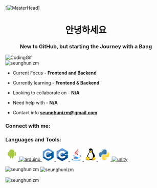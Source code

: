 [![MasterHead](![image](https://github.com/user-attachments/assets/3698b4cd-ba35-4cef-a409-f570240a51ea))]
<h1 align ="center">안녕하세요</h1>
<h3 align="center">New to GitHub, but starting the Journey with a Bang</h3>
<img align="right" alt="CodingGif" width="600" src="https://video-private-assets.canva.com/VAFRbsmoWwc/v/db540a253d.gif?exp=1720890240000&cf-ck=5461wbMLh_TG9Xtt6m_6PKJZ9M-jcOnpn5bWh3SdL98&cf-sig=p3NFa7-EaMlNfDIIbYaGPwjq17_qP6wEUvGBKOs4ww0&cf-sig-kid=CO7cCjZ_YiI=&sig=VQMQRpVbvZ5Jrt-fuGfc5JavC3_4Yog0nsZ4pzzW88k&sig-kid=GzFgFdhXD-Q=">

<p align="left"> <img src="https://komarev.com/ghpvc/?username=seunghunizm&label=Profile%20views&color=0e75b6&style=flat" alt="seunghunizm" /> </p>

- Current Focus - **Frontend and Backend**

- Currently learning - **Frontend & Backend**

- Looking to collaborate on - **N/A**

- Need help with - **N/A**

- Contact info **seunghunizm@gmail.com**

<h3 align="left">Connect with me:</h3>
<p align="left">
</p>

<h3 align="left">Languages and Tools:</h3>
<p align="left"> <a href="https://developer.android.com" target="_blank" rel="noreferrer"> <img src="https://raw.githubusercontent.com/devicons/devicon/master/icons/android/android-original-wordmark.svg" alt="android" width="40" height="40"/> </a> <a href="https://www.arduino.cc/" target="_blank" rel="noreferrer"> <img src="https://cdn.worldvectorlogo.com/logos/arduino-1.svg" alt="arduino" width="40" height="40"/> </a> <a href="https://www.cprogramming.com/" target="_blank" rel="noreferrer"> <img src="https://raw.githubusercontent.com/devicons/devicon/master/icons/c/c-original.svg" alt="c" width="40" height="40"/> </a> <a href="https://www.w3schools.com/cpp/" target="_blank" rel="noreferrer"> <img src="https://raw.githubusercontent.com/devicons/devicon/master/icons/cplusplus/cplusplus-original.svg" alt="cplusplus" width="40" height="40"/> </a> <a href="https://www.java.com" target="_blank" rel="noreferrer"> <img src="https://raw.githubusercontent.com/devicons/devicon/master/icons/java/java-original.svg" alt="java" width="40" height="40"/> </a> <a href="https://www.linux.org/" target="_blank" rel="noreferrer"> <img src="https://raw.githubusercontent.com/devicons/devicon/master/icons/linux/linux-original.svg" alt="linux" width="40" height="40"/> </a> <a href="https://www.python.org" target="_blank" rel="noreferrer"> <img src="https://raw.githubusercontent.com/devicons/devicon/master/icons/python/python-original.svg" alt="python" width="40" height="40"/> </a> <a href="https://unity.com/" target="_blank" rel="noreferrer"> <img src="https://www.vectorlogo.zone/logos/unity3d/unity3d-icon.svg" alt="unity" width="40" height="40"/> </a> </p>

<p><img align="left" src="https://github-readme-stats.vercel.app/api/top-langs?username=seunghunizm&show_icons=true&locale=en&layout=compact" alt="seunghunizm" /></p>

<p>&nbsp;<img align="center" src="https://github-readme-stats.vercel.app/api?username=seunghunizm&show_icons=true&locale=en" alt="seunghunizm" /></p>

<p><img align="center" src="https://github-readme-streak-stats.herokuapp.com/?user=seunghunizm&" alt="seunghunizm" /></p>

